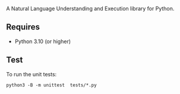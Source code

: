 A Natural Language Understanding and Execution library for Python.

## Requires

* Python 3.10 (or higher)

## Test

To run the unit tests:

    python3 -B -m unittest  tests/*.py

